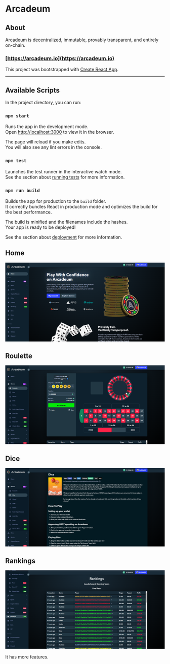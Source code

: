 # Arcadeum

## About
Arcadeum is decentralized, immutable, provably transparent, and entirely on-chain.


### [https://arcadeum.io](https://arcadeum.io)

This project was bootstrapped with [Create React App](https://github.com/facebook/create-react-app).

---
## Available Scripts

In the project directory, you can run:

### `npm start`

Runs the app in the development mode.\
Open [http://localhost:3000](http://localhost:3000) to view it in the browser.

The page will reload if you make edits.\
You will also see any lint errors in the console.

### `npm test`

Launches the test runner in the interactive watch mode.\
See the section about [running tests](https://facebook.github.io/create-react-app/docs/running-tests) for more information.

### `npm run build`

Builds the app for production to the `build` folder.\
It correctly bundles React in production mode and optimizes the build for the best performance.

The build is minified and the filenames include the hashes.\
Your app is ready to be deployed!

See the section about [deployment](https://facebook.github.io/create-react-app/docs/deployment) for more information.

## Home
![Home](./images/1intro.png)

## Roulette
![Roulette](./images/2roulette.png)

## Dice
![Dice](./images/3dice.png)

## Rankings
![Rankings](./images/4rankings.png)

It has more features.